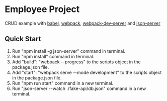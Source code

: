 # Employee Project

CRUD example with <a href="https://babeljs.io">babel</a>, <a href="https://webpack.js.org">webpack</a>, <a href="https://webpack.js.org/configuration/dev-server/">webpack-dev-server</a> and <a href="https://github.com/typicode/json-server">json-server</a> 

## Quick Start

1. Run "npm install -g json-server" command in terminal.
2. Run "npm install" command in terminal.
3. Add "build": "webpack --progress" to the scripts object in the package.json file.
4. Add "start": "webpack serve --mode development" to the scripts object in the package.json file.
5. Run "npm run start" command in a new terminal.
6. Run "json-server --watch ./fake-api/db.json" command in a new terminal.